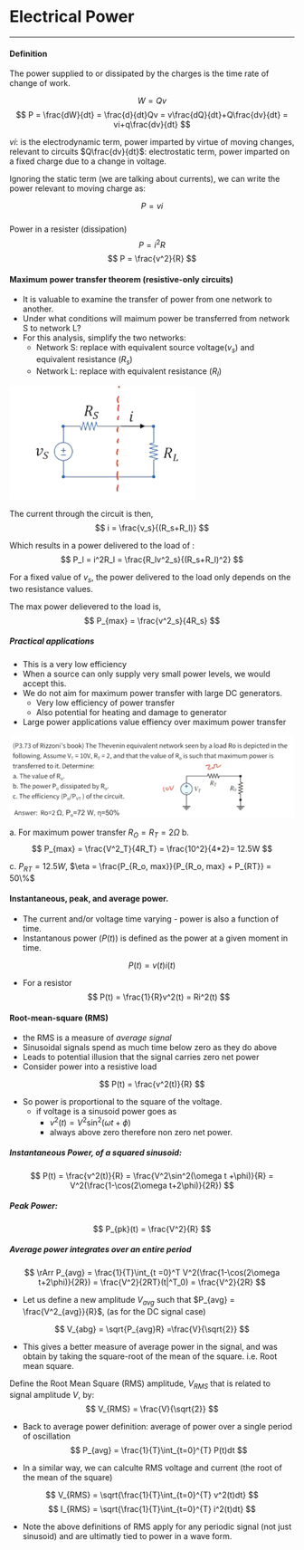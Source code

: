 # Electrical Power
---
#### Definition
The power supplied to or dissipated by the charges is the time rate of change of work.

$$
W = Qv
$$
$$
P = \frac{dW}{dt} = \frac{d}{dt}Qv = v\frac{dQ}{dt}+Q\frac{dv}{dt} = vi+q\frac{dv}{dt}
$$

$vi$: is the electrodynamic term, power imparted by virtue of moving changes, relevant to circuits
$Q\frac{dv}{dt}$: electrostatic term, power imparted on a fixed charge due to a change in voltage.

Ignoring the static term (we are talking about currents), we can write the power relevant to moving charge as:

$$
P = vi
$$
#####
Power in a resister (dissipation)
$$
P = i^2R
$$
$$
P = \frac{v^2}{R}
$$

#### Maximum power transfer theorem (resistive-only circuits)

- It is valuable to examine the transfer of power from one network to another.
- Under what conditions will maimum power be transferred from network S to network L?
- For this analysis, simplify the two networks:
  - Network S: replace with equivalent source voltage($v_s$) and equivalent resistance ($R_s$)
  - Network L: replace with equivalent resistance ($R_l$)

![](/assets/powerTransferTheorum.png)

The current through the circuit is then,
$$
i = \frac{v_s}{(R_s+R_l)}
$$

Which results in a power delivered to the load of :
$$
P_l = i^2R_l = \frac{R_lv^2_s}{(R_s+R_l)^2}
$$

For a fixed value of $v_s$, the power delivered to the load only depends on the two resistance values.

The max power delievered to the load is,
$$
P_{max} = \frac{v^2_s}{4R_s}
$$

##### Practical applications
- This is a very low efficiency
- When a source can only supply very small power levels, we would accept this.
- We do not aim for maximum power transfer with large DC generators.
  - Very low efficiency of power transfer
  - Also potential for heating and damage to generator
- Large power applications value effiency over maximum power transfer

![](/assets/powerTransferQuestion.png)

a. For maximum power transfer $R_O = R_T = 2\Omega$
b.
$$
P_{max} = \frac{V^2_T}{4R_T} = \frac{10^2}{4*2}= 12.5W 
$$

c. $P_{RT} = 12.5W$, $\eta = \frac{P_{R_o, max}}{P_{R_o, max} + P_{RT}} = 50\%$

#### Instantaneous, peak, and average power.
- The current and/or voltage time varying - power is also a function of time.
- Instantanous power ($P(t)$) is defined as the power at a given moment in time.

$$
P(t) = v(t)i(t)
$$

- For a resistor
$$
P(t) = \frac{1}{R}v^2(t) = Ri^2(t)
$$

#### Root-mean-square (RMS)
- the RMS is a measure of *average signal*
- Sinusoidal signals spend as much time below zero as they do above
- Leads to potential illusion that the signal carries zero net power
- Consider power into a resistive load

$$
P(t) = \frac{v^2(t)}{R}
$$
- So power is proportional to the square of the voltage.
  - if voltage is a sinusoid power goes as
    - $v^2(t)= V^2\sin^2(\omega t +\phi)$
    - always above zero therefore non zero net power.


##### Instantaneous Power, of a squared sinusoid:
$$
P(t) = \frac{v^2(t)}{R} = \frac{V^2\sin^2(\omega t +\phi)}{R} = V^2(\frac{1-\cos(2\omega t+2\phi)}{2R})
$$

##### Peak Power:
$$
P_{pk}(t) = \frac{V^2}{R}
$$

##### Average power integrates over an entire period
$$
\rArr P_{avg} = \frac{1}{T}\int_{t =0}^T
 V^2(\frac{1-\cos(2\omega t+2\phi)}{2R}) = \frac{V^2}{2RT}(t|^T_0) = \frac{V^2}{2R}
 $$

- Let us define a new amplitude $V_{avg}$ such that $P_{avg} = \frac{V^2_{avg}}{R}$, (as for the DC signal case)

$$
V_{abg} = \sqrt{P_{avg}R} =\frac{V}{\sqrt{2}}
$$

- This gives a better measure of average power in the signal, and was obtain by taking the square-root of the mean of the square. i.e. Root mean square.

Define the Root Mean Square (RMS) amplitude, $V_{RMS}$ that is related to signal amplitude $V$, by:
$$
V_{RMS} = \frac{V}{\sqrt{2}}
$$

- Back to average power definition: average of power over a single period of oscillation
$$
P_{avg} = \frac{1}{T}\int_{t=0}^{T} P(t)dt
$$

- In a similar way, we can calculte RMS voltage and current (the root of the mean of the square)

$$
V_{RMS} = \sqrt{\frac{1}{T}\int_{t=0}^{T} v^2(t)dt}
$$
$$
I_{RMS} = \sqrt{\frac{1}{T}\int_{t=0}^{T} i^2(t)dt}
$$

- Note the above definitions of RMS apply for any periodic signal (not just sinusoid) and are ultimatly tied to power in a wave form.

